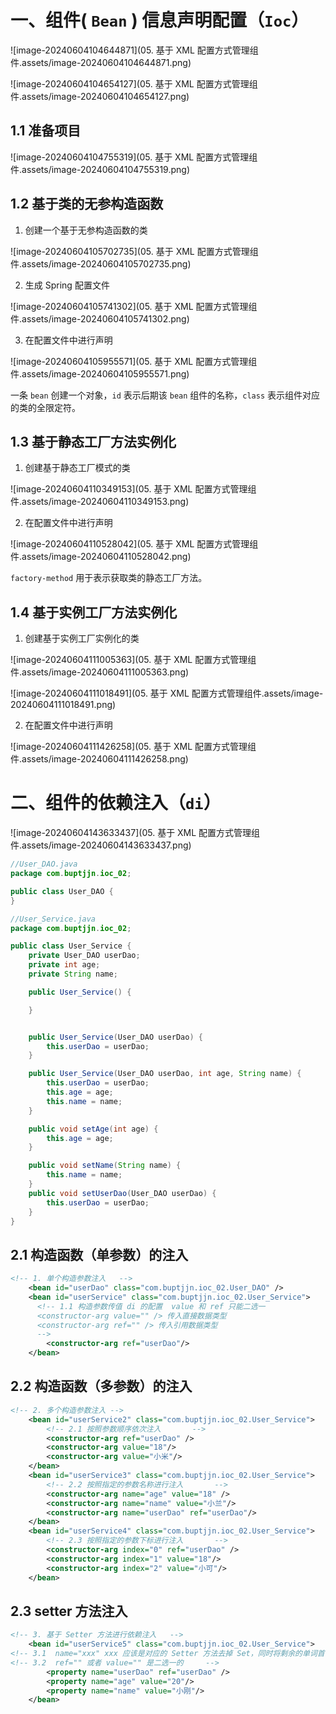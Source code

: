 # 一、组件( `Bean` ) 信息声明配置（`Ioc`）

![image-20240604104644871](05. 基于 XML 配置方式管理组件.assets/image-20240604104644871.png)

![image-20240604104654127](05. 基于 XML 配置方式管理组件.assets/image-20240604104654127.png)

## 1.1 准备项目

![image-20240604104755319](05. 基于 XML 配置方式管理组件.assets/image-20240604104755319.png)

## 1.2 基于类的无参构造函数

1. 创建一个基于无参构造函数的类

![image-20240604105702735](05. 基于 XML 配置方式管理组件.assets/image-20240604105702735.png)

2. 生成 Spring 配置文件

![image-20240604105741302](05. 基于 XML 配置方式管理组件.assets/image-20240604105741302.png)

3. 在配置文件中进行声明

![image-20240604105955571](05. 基于 XML 配置方式管理组件.assets/image-20240604105955571.png)

一条 `bean` 创建一个对象，`id` 表示后期该 `bean` 组件的名称，`class` 表示组件对应的类的全限定符。

## 1.3 基于静态工厂方法实例化

1. 创建基于静态工厂模式的类

![image-20240604110349153](05. 基于 XML 配置方式管理组件.assets/image-20240604110349153.png)

2. 在配置文件中进行声明

![image-20240604110528042](05. 基于 XML 配置方式管理组件.assets/image-20240604110528042.png)

`factory-method` 用于表示获取类的静态工厂方法。

## 1.4 基于实例工厂方法实例化

1. 创建基于实例工厂实例化的类

![image-20240604111005363](05. 基于 XML 配置方式管理组件.assets/image-20240604111005363.png)

![image-20240604111018491](05. 基于 XML 配置方式管理组件.assets/image-20240604111018491.png)

2. 在配置文件中进行声明

![image-20240604111426258](05. 基于 XML 配置方式管理组件.assets/image-20240604111426258.png)

# 二、组件的依赖注入（`di`）

![image-20240604143633437](05. 基于 XML 配置方式管理组件.assets/image-20240604143633437.png)

```java
//User_DAO.java
package com.buptjjn.ioc_02;

public class User_DAO {
}
```

```java
//User_Service.java
package com.buptjjn.ioc_02;

public class User_Service {
    private User_DAO userDao;
    private int age;
    private String name;

    public User_Service() {

    }


    public User_Service(User_DAO userDao) {
        this.userDao = userDao;
    }

    public User_Service(User_DAO userDao, int age, String name) {
        this.userDao = userDao;
        this.age = age;
        this.name = name;
    }

    public void setAge(int age) {
        this.age = age;
    }

    public void setName(String name) {
        this.name = name;
    }
    public void setUserDao(User_DAO userDao) {
        this.userDao = userDao;
    }
}
```

## 2.1 构造函数（单参数）的注入

```xml
<!-- 1. 单个构造参数注入   -->
    <bean id="userDao" class="com.buptjjn.ioc_02.User_DAO" />
    <bean id="userService" class="com.buptjjn.ioc_02.User_Service">
      <!-- 1.1 构造参数传值 di 的配置  value 和 ref 只能二选一
      <constructor-arg value="" /> 传入直接数据类型
      <constructor-arg ref="" /> 传入引用数据类型
      -->
        <constructor-arg ref="userDao"/>
    </bean>
```

## 2.2 构造函数（多参数）的注入

```xml
<!-- 2. 多个构造参数注入 -->
    <bean id="userService2" class="com.buptjjn.ioc_02.User_Service">
        <!-- 2.1 按照参数顺序依次注入       -->
        <constructor-arg ref="userDao" />
        <constructor-arg value="18"/>
        <constructor-arg value="小米"/>
    </bean>
    <bean id="userService3" class="com.buptjjn.ioc_02.User_Service">
        <!-- 2.2 按照指定的参数名称进行注入       -->
        <constructor-arg name="age" value="18" />
        <constructor-arg name="name" value="小兰"/>
        <constructor-arg name="userDao" ref="userDao"/>
    </bean>
    <bean id="userService4" class="com.buptjjn.ioc_02.User_Service">
        <!-- 2.3 按照指定的参数下标进行注入       -->
        <constructor-arg index="0" ref="userDao" />
        <constructor-arg index="1" value="18"/>
        <constructor-arg index="2" value="小可"/>
    </bean>
```

## 2.3 setter 方法注入

```xml
<!-- 3. 基于 Setter 方法进行依赖注入   -->
    <bean id="userService5" class="com.buptjjn.ioc_02.User_Service">
<!-- 3.1  name="xxx" xxx 应该是对应的 Setter 方法去掉 Set，同时将剩余的单词首字母小写后的样子  -->
<!-- 3.2  ref="" 或者 value="" 是二选一的     -->
        <property name="userDao" ref="userDao" />
        <property name="age" value="20"/>
        <property name="name" value="小刚"/>
    </bean>
```

